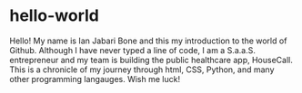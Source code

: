 # hello-world
Hello! My name is Ian Jabari Bone and this my introduction to the world of Github. Although I have never typed a line of code, I am a S.a.a.S. entrepreneur and my team is building the public healthcare app, HouseCall. This is a chronicle of my journey through html, CSS, Python, and many other programming langauges. Wish me luck! 
